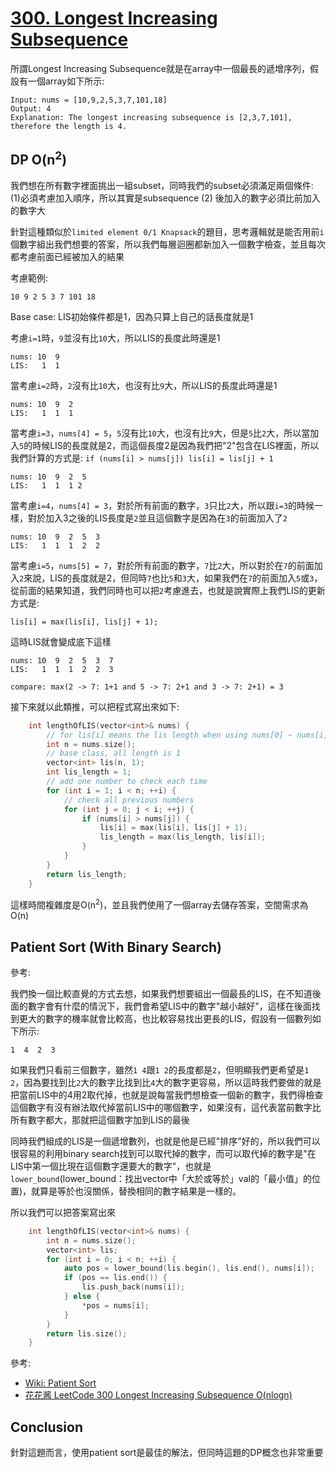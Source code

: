 # [300. Longest Increasing Subsequence](https://leetcode.com/problems/longest-increasing-subsequence/)

所謂Longest Increasing Subsequence就是在array中一個最長的遞增序列，假設有一個array如下所示:

```
Input: nums = [10,9,2,5,3,7,101,18]
Output: 4
Explanation: The longest increasing subsequence is [2,3,7,101], therefore the length is 4.
```

## DP O(n<sup>2</sup>)
我們想在所有數字裡面挑出一組subset，同時我們的subset必須滿足兩個條件: (1)必須考慮加入順序，所以其實是subsequence (2) 後加入的數字必須比前加入的數字大

針對這種類似於`limited element 0/1 Knapsack`的題目，思考邏輯就是能否用前`i`個數字組出我們想要的答案，所以我們每層迴圈都新加入一個數字檢查，並且每次都考慮前面已經被加入的結果

考慮範例:
```
10 9 2 5 3 7 101 18
```
Base case: LIS初始條件都是1，因為只算上自己的話長度就是1

考慮`i=1`時，`9`並沒有比`10`大，所以LIS的長度此時還是1
```
nums: 10  9
LIS:   1  1
```

當考慮`i=2`時，`2`沒有比`10`大，也沒有比`9`大，所以LIS的長度此時還是1
```
nums: 10  9  2
LIS:   1  1  1
```

當考慮`i=3`，`nums[4] = 5`，`5`沒有比`10`大，也沒有比`9`大，但是`5`比`2`大，所以當加入`5`的時候LIS的長度就是2，而這個長度2是因為我們把"2"包含在LIS裡面，所以我們計算的方式是: `if (nums[i] > nums[j]) lis[i] = lis[j] + 1`
```
nums: 10  9  2  5
LIS:   1  1  1 2
```

當考慮`i=4`，`nums[4] = 3`，對於所有前面的數字，`3`只比`2`大，所以跟`i=3`的時候一樣，對於加入3之後的LIS長度是`2`並且這個數字是因為在`3`的前面加入了`2`
```
nums: 10  9  2  5  3
LIS:   1  1  1  2  2
```

當考慮`i=5`，`nums[5] = 7`，對於所有前面的數字，`7`比`2`大，所以對於在`7`的前面加入`2`來說，LIS的長度就是2，但同時`7`也比`5`和`3`大，如果我們在`7`的前面加入`5`或`3`，從前面的結果知道，我們同時也可以把`2`考慮進去，也就是說實際上我們LIS的更新方式是:
```
lis[i] = max(lis[i], lis[j] + 1);
```
這時LIS就會變成底下這樣
```
nums: 10  9  2  5  3  7
LIS:   1  1  1  2  2  3

compare: max(2 -> 7: 1+1 and 5 -> 7: 2+1 and 3 -> 7: 2+1) = 3
```

接下來就以此類推，可以把程式寫出來如下:
```cpp
    int lengthOfLIS(vector<int>& nums) {
        // for lis[i] means the lis length when using nums[0] ~ nums[i]
        int n = nums.size();
        // base class, all length is 1
        vector<int> lis(n, 1);
        int lis_length = 1;
        // add one number to check each time
        for (int i = 1; i < n; ++i) {
            // check all previous numbers
            for (int j = 0; j < i; ++j) {
                if (nums[i] > nums[j]) {
                    lis[i] = max(lis[i], lis[j] + 1);
                    lis_length = max(lis_length, lis[i]);
                }
            }
        }
        return lis_length;
    }
```

這樣時間複雜度是O(n<sup>2</sup>)，並且我們使用了一個array去儲存答案，空間需求為O(n)

## Patient Sort (With Binary Search)
參考: 

我們換一個比較直覺的方式去想，如果我們想要組出一個最長的LIS，在不知道後面的數字會有什麼的情況下，我們會希望LIS中的數字"越小越好"，這樣在後面找到更大的數字的機率就會比較高，也比較容易找出更長的LIS，假設有一個數列如下所示:
```
1  4  2  3
```
如果我們只看前三個數字，雖然`1 4`跟`1 2`的長度都是`2`，但明顯我們更希望是`1 2`，因為要找到比`2`大的數字比找到比`4`大的數字更容易，所以這時我們要做的就是把當前LIS中的4用2取代掉，也就是說每當我們想檢查一個新的數字，我們得檢查這個數字有沒有辦法取代掉當前LIS中的哪個數字，如果沒有，這代表當前數字比所有數字都大，那就把這個數字加到LIS的最後

同時我們組成的LIS是一個遞增數列，也就是他是已經"排序"好的，所以我們可以很容易的利用binary search找到可以取代掉的數字，而可以取代掉的數字是"在LIS中第一個比現在這個數字還要大的數字"，也就是`lower_bound`(lower_bound：找出vector中「大於或等於」val的「最小值」的位置)，就算是等於也沒關係，替換相同的數字結果是一樣的。

所以我們可以把答案寫出來
```cpp
    int lengthOfLIS(vector<int>& nums) {
        int n = nums.size();
        vector<int> lis;
        for (int i = 0; i < n; ++i) {
            auto pos = lower_bound(lis.begin(), lis.end(), nums[i]);
            if (pos == lis.end()) {
                lis.push_back(nums[i]);
            } else {
                *pos = nums[i];
            }
        }
        return lis.size();
    }
```

參考:
- [Wiki: Patient Sort](https://zh.wikipedia.org/wiki/%E8%80%90%E5%BF%83%E6%8E%92%E5%BA%8F)
- [花花酱 LeetCode 300 Longest Increasing Subsequence O(nlogn)](https://www.youtube.com/watch?v=l2rCz7skAlk)

## Conclusion
針對這題而言，使用patient sort是最佳的解法，但同時這題的DP概念也非常重要
